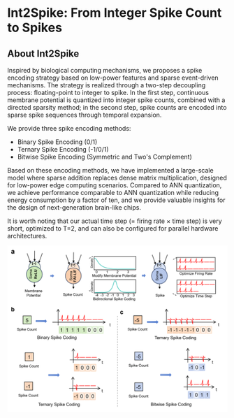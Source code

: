 # Int2Spike: From Integer Spike Count to Spikes

## About Int2Spike

Inspired by biological computing mechanisms, we proposes a spike encoding strategy based on low-power features and sparse event-driven mechanisms. The strategy is realized through a two-step decoupling process: floating-point to integer to spike. In the first step, continuous membrane potential is quantized into integer spike counts, combined with a directed sparsity method; in the second step, spike counts are encoded into sparse spike sequences through temporal expansion.

We provide three spike encoding methods:
- Binary Spike Encoding (0/1) 
- Ternary Spike Encoding (-1/0/1)
- Bitwise Spike Encoding (Symmetric and Two's Complement)

Based on these encoding methods, we have implemented a large-scale model where sparse addition replaces dense matrix multiplication, designed for low-power edge computing scenarios. Compared to ANN quantization, we achieve performance comparable to ANN quantization while reducing energy consumption by a factor of ten, and we provide valuable insights for the design of next-generation brain-like chips.

It is worth noting that our actual time step (= firing rate  ×  time step) is very short, optimized to T=2, and can also be configured for parallel hardware architectures.

![Int2Spike](https://github.com/BICLab/Int2Spike/blob/main/spike_coding.png?raw=true) 
